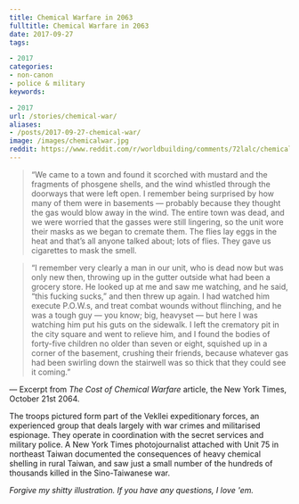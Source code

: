 ```yaml
---
title: Chemical Warfare in 2063
fulltitle: Chemical Warfare in 2063
date: 2017-09-27
tags:

- 2017
categories:
- non-canon
- police & military
keywords:

- 2017
url: /stories/chemical-war/
aliases:
- /posts/2017-09-27-chemical-war/
image: /images/chemicalwar.jpg
reddit: https://www.reddit.com/r/worldbuilding/comments/72lalc/chemical_warfare_in_2063_vekllei/
---
```

>“We came to a town and found it scorched with mustard and the fragments of phosgene shells, and the wind whistled through the doorways that were left open. I remember being surprised by how many of them were in basements  —  probably because they thought the gas would blow away in the wind. The entire town was dead, and we were worried that the gasses were still lingering, so the unit wore their masks as we began to cremate them. The flies lay eggs in the heat and that’s all anyone talked about; lots of flies. They gave us cigarettes to mask the smell.

>“I remember very clearly a man in our unit, who is dead now but was only new then, throwing up in the gutter outside what had been a grocery store. He looked up at me and saw me watching, and he said, “this fucking sucks,” and then threw up again. I had watched him execute P.O.W.s, and treat combat wounds without flinching, and he was a tough guy  —  you know; big, heavyset  —  but here I was watching him put his guts on the sidewalk. I left the crematory pit in the city square and went to relieve him, and I found the bodies of forty-five children no older than seven or eight, squished up in a corner of the basement, crushing their friends, because whatever gas had been swirling down the stairwell was so thick that they could see it coming.”

 —  Excerpt from *The Cost of Chemical Warfare* article, the New York Times, October 21st 2064.

The troops pictured form part of the Vekllei expeditionary forces, an experienced group that deals largely with war crimes and militarised espionage. They operate in coordination with the secret services and military police. A New York Times photojournalist attached with Unit 75 in northeast Taiwan documented the consequences of heavy chemical shelling in rural Taiwan, and saw just a small number of the hundreds of thousands killed in the Sino-Taiwanese war.

*Forgive my shitty illustration. If you have any questions, I love 'em.*
